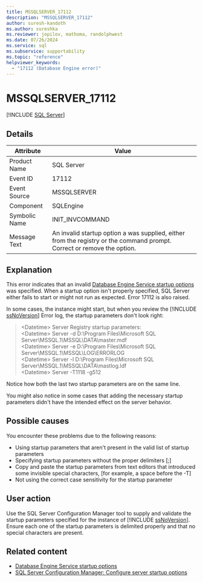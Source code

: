 ```yaml
---
title: MSSQLSERVER_17112
description: "MSSQLSERVER_17112"
author: suresh-kandoth
ms.author: sureshka
ms.reviewer: jopilov, mathoma, randolphwest
ms.date: 07/26/2024
ms.service: sql
ms.subservice: supportability
ms.topic: "reference"
helpviewer_keywords:
  - "17112 (Database Engine error)"
---
```

# MSSQLSERVER_17112

[!INCLUDE [SQL Server](../../includes/applies-to-version/sqlserver.md)]

## Details

| Attribute | Value |
| --- | --- |
| Product Name | SQL Server |
| Event ID | 17112 |
| Event Source | MSSQLSERVER |
| Component | SQLEngine |
| Symbolic Name | INIT_INVCOMMAND |
| Message Text | An invalid startup option a was supplied, either from the registry or the command prompt. Correct or remove the option. |

## Explanation

This error indicates that an invalid [Database Engine Service startup options](../../database-engine/configure-windows/database-engine-service-startup-options.md) was specified. When a startup option isn't properly specified, SQL Server either fails to start or might not run as expected. Error 17112 is also raised.

In some cases, the instance might start, but when you review the [!INCLUDE [ssNoVersion](../../includes/ssnoversion-md.md)] Error log, the startup parameters don't look right:

> \<Datetime> Server Registry startup parameters:  
\<Datetime> Server -d D:\Program Files\Microsoft SQL Server\MSSQL.1\MSSQL\DATA\master.mdf  
\<Datetime> Server -e D:\Program Files\Microsoft SQL Server\MSSQL.1\MSSQL\LOG\ERRORLOG  
\<Datetime> Server -l D:\Program Files\Microsoft SQL Server\MSSQL.1\MSSQL\DATA\mastlog.ldf  
\<Datetime> Server -T1118 -g512

Notice how both the last two startup parameters are on the same line.

You might also notice in some cases that adding the necessary startup parameters didn't have the intended effect on the server behavior.

## Possible causes

You encounter these problems due to the following reasons:

- Using startup parameters that aren't present in the valid list of startup parameters
- Specifying startup parameters without the proper delimiters [;]
- Copy and paste the startup parameters from text editors that introduced some invisible special characters, [for example, a space before the -T]
- Not using the correct case sensitivity for the startup parameter

## User action

Use the SQL Server Configuration Manager tool to supply and validate the startup parameters specified for the instance of [!INCLUDE [ssNoVersion](../../includes/ssnoversion-md.md)]. Ensure each one of the startup parameters is delimited properly and that no special characters are present.

## Related content

- [Database Engine Service startup options](../../database-engine/configure-windows/database-engine-service-startup-options.md)
- [SQL Server Configuration Manager: Configure server startup options](../../database-engine/configure-windows/scm-services-configure-server-startup-options.md)
